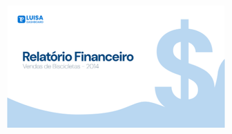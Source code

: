 ![Menu Dashboard](https://github.com/telesluisa/Dash_Financeiro_Bike/blob/dea922de75022a88fe7030bb2306a0028bdd03a3/Dash%20Financeiro%20Bike/menu%20dashboard.svg)

